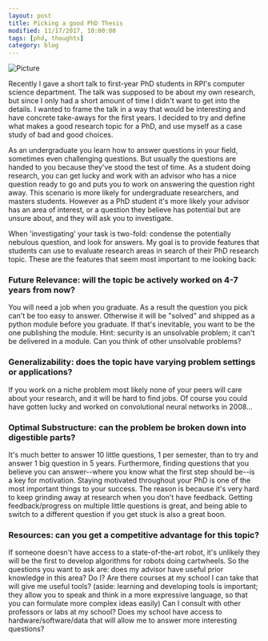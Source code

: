```yaml
---
layout: post
title: Picking a good PhD Thesis
modified: 11/17/2017, 10:00:00
tags: [phd, thoughts]
category: blog
---
```


![Picture](../../images/four_features_phd.jpeg)

Recently I gave a short talk to first-year PhD students in RPI's computer science department. The talk was supposed to be about my own research, but since I only had a short amount of time I didn't want to get into the details. I wanted to frame the talk in a way that would be interesting and have concrete take-aways for the first years. I decided to try and define what makes a good research topic for a PhD, and use myself as a case study of bad and good choices.

As an undergraduate you learn how to answer questions in your field, sometimes even challenging questions. But usually the questions are handed to you because they've stood the test of time. As a student doing research, you can get lucky and work with an advisor who has a nice question ready to go and puts you to work on answering the question right away. This scenario is more likely for undergraduate researchers, and masters students. However as a PhD student it's more likely your advisor has an area of interest, or a question they believe has potential but are unsure about, and they will ask you to investigate.

When 'investigating' your task is two-fold: condense the potentially nebulous question, and look for answers. My goal is to provide features that students can use to evaluate research areas in search of their PhD research topic. These are the features that seem most important to me looking back:

### Future Relevance: will the topic be actively worked on 4-7 years from now?

You will need a job when you graduate. As a result the question you pick can't be too easy to answer. Otherwise it will be "solved" and shipped as a python module before you graduate. If that's inevitable, you want to be the one publishing the module. Hint: security is an unsolvable problem; it can't be delivered in a module. Can you think of other unsolvable problems?

### Generalizability: does the topic have varying problem settings or applications?

If you work on a niche problem most likely none of your peers will care about your research, and it will be hard to find jobs. Of course you could have gotten lucky and worked on convolutional neural networks in 2008...

### Optimal Substructure: can the problem be broken down into digestible parts?

It's much better to answer 10 little questions, 1 per semester, than to try and answer 1 big question in 5 years. Furthermore, finding questions that you believe you can answer--where you know what the first step should be--is a key for motivation. Staying motivated throughout your PhD is one of the most important things to your success. The reason is because it's very hard to keep grinding away at research when you don't have feedback. Getting feedback/progress on multiple little questions is great, and being able to switch to a different question if you get stuck is also a great boon.

### Resources: can you get a competitive advantage for this topic?

If someone doesn't have access to a state-of-the-art robot, it's unlikely they will be the first to develop algorithms for robots doing cartwheels. So the questions you want to ask are: does my advisor have useful prior knowledge in this area? Do I? Are there courses at my school I can take that will give me useful tools? (aside: learning and developing tools is important; they allow you to speak and think in a more expressive language, so that you can formulate more complex ideas easily) Can I consult with other professors or labs at my school? Does my school have access to hardware/software/data that will allow me to answer more interesting questions?